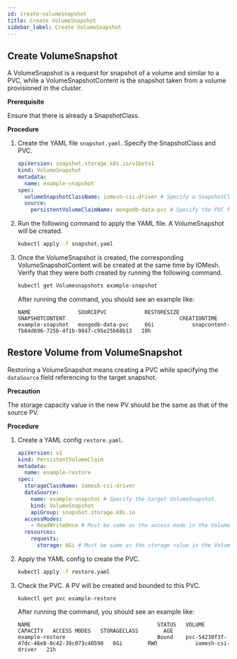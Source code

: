 ```yaml
---
id: create-volumesnapshot
title: Create VolumeSnapshot
sidebar_label: Create VolumeSnapshot
---
```


## Create VolumeSnapshot

A VolumeSnapshot is a request for snapshot of a volume and similar to a PVC, while a VolumeSnapshotContent is the snapshot taken from a volume provisioned in the cluster. 

**Prerequisite**

Ensure that there is already a SnapshotClass.

**Procedure**

1. Create the YAML file `snapshot.yaml`. Specify the SnapshotClass and PVC.

    ```yaml
    apiVersion: snapshot.storage.k8s.io/v1beta1
    kind: VolumeSnapshot
    metadata:
      name: example-snapshot
    spec:
      volumeSnapshotClassName: iomesh-csi-driver # Specify a SnapshotClass such as `iomesh-csi-driver`.
      source:
        persistentVolumeClaimName: mongodb-data-pvc # Specify the PVC for which you want to take a snapshot such as `mongodb-data-pvc`.
    ```

2. Run the following command to apply the YAML file. A VolumeSnapshot will be created.

    ```bash
    kubectl apply -f snapshot.yaml
    ```

3. Once the VolumeSnapshot is created, the corresponding VolumeSnapshotContent will be created at the same time by IOMesh. Verify that they were both created by running the following command.

    ```bash
    kubectl get Volumesnapshots example-snapshot
    ```

    After running the command, you should see an example like:

    ```output
    NAME               SOURCEPVC            RESTORESIZE    SNAPSHOTCONTENT                                    CREATIONTIME
    example-snapshot   mongodb-data-pvc     6Gi            snapcontent-fb64d696-725b-4f1b-9847-c95e25b68b13   10h
    ```
## Restore Volume from VolumeSnapshot

Restoring a VolumeSnapshot means creating a PVC while specifying the `dataSource` field referencing to the target snapshot. 

**Precaution**

The storage capacity value in the new PV should be the same as that of the source PV.

**Procedure**

1. Create a YAML config `restore.yaml`. 

    ```yaml
    apiVersion: v1
    kind: PersistentVolumeClaim
    metadata:
      name: example-restore 
    spec:
      storageClassName: iomesh-csi-driver 
      dataSource:
        name: example-snapshot # Specify the target VolumeSnapshot.
        kind: VolumeSnapshot
        apiGroup: snapshot.storage.k8s.io
      accessModes:
        - ReadWriteOnce # Must be same as the access mode in the VolumeSnapshot.
      resources:
        requests:
          storage: 6Gi # Must be same as the storage value in the VolumeSnapshot.
    ```

2. Apply the YAML config to create the PVC.

    ```bash
    kubectl apply -f restore.yaml
    ```
3. Check the PVC. A PV will be created and bounded to this PVC.

    ```
    kubectl get pvc example-restore
    ```
   After running the command, you should see an example like:
    ```output
    NAME                                        STATUS   VOLUME                                     CAPACITY   ACCESS MODES   STORAGECLASS        AGE
    example-restore                             Bound    pvc-54230f3f-47dc-46e8-8c42-38c073c40598   6Gi        RWO            iomesh-csi-driver   21h   
    ```
